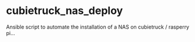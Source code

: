 cubietruck_nas_deploy
=====================

Ansible script to automate the installation of a NAS on cubietruck / rasperry pi...
